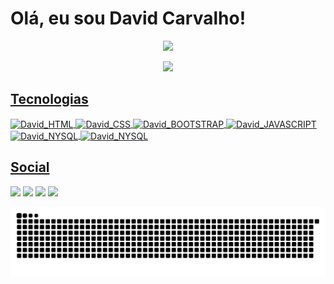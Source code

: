 
# Olá, eu sou David Carvalho!
<div>
  <a href="https://github.com/davidcarvalho-dev">
</div>
  
  <p align="center"> 
    <img height="200px" margin="0" src="https://github-readme-stats.vercel.app/api?username=davidcarvalho-dev&show_icons=true&theme=radical&include_all_commits=true&count_private=true"/> 
  </p> 
  <p align="center">
    <img height="240px" margin="0" src="https://github-readme-stats.vercel.app/api/top-langs/?username=davidcarvalho-dev&layout=compact&langs_count=7&theme=radical"/> </p>
  
  
## Tecnologias
 <div style="display: inline_block">
   <img align="center" alt="David_HTML" height="30" width="80" src="https://img.shields.io/badge/HTML5-E34F26?style=for-the-badge&logo=html5&logoColor=white">
   <img align="center" alt="David_CSS" height="30" width="80" src="https://img.shields.io/badge/CSS3-1572B6?style=for-the-badge&logo=css3&logoColor=white">
   <img align="center" alt="David_BOOTSTRAP" height="30" width"40" src="https://img.shields.io/badge/Bootstrap-563D7C?style=for-the-badge&logo=bootstrap&logoColor=white">
    <img align="center" alt="David_JAVASCRIPT" height="30" width"40" src="https://img.shields.io/badge/JavaScript-323330?style=for-the-badge&logo=javascript&logoColor=F7DF1E">
    <img align="center" alt="David_NYSQL" height="30" width"40" src="https://img.shields.io/badge/PHP-777BB4?style=for-the-badge&logo=php&logoColor=white">
    <img align="center" alt="David_NYSQL" height="30" width"40" src="https://img.shields.io/badge/MySQL-005C84?style=for-the-badge&logo=mysql&logoColor=white">
   
 </div>
  
  ## Social
   
<div>
  <a href="https://www.linkedin.com/in/david-carvalho-a9883517b/" target="_blank"><img src="https://img.shields.io/badge/LinkedIn-0077B5?style=for-the-badge&logo=linkedin&logoColor=white" target="_blank"></a>
  <a href="https://www.instagram.com/idavidcarvalho/" target="_blank"><img src="https://img.shields.io/badge/Instagram-E4405F?style=for-the-badge&logo=instagram&logoColor=white" target="_blank"></a>
<a href="https://t.me/David_S_Carvalho" target="_blank"><img src="https://img.shields.io/badge/Telegram-2CA5E0?style=for-the-badge&logo=telegram&logoColor=white" target="_blank"></a>
 <a href="mailto:davidcarvalho.dev@gmail.com" target="_blank"><img src="https://img.shields.io/badge/Gmail-D14836?style=for-the-badge&logo=gmail&logoColor=white" target="_blank"></a>
</div>
  
![Snake animation](https://github.com/davidcarvalho-dev/davidcarvalho-dev/blob/output/github-contribution-grid-snake.svg)
